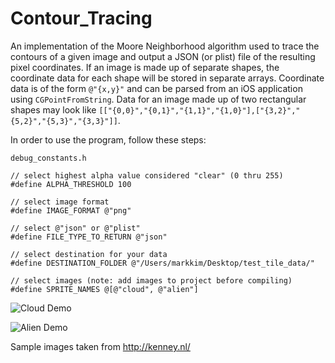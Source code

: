 Contour_Tracing
===============

An implementation of the Moore Neighborhood algorithm used to trace the contours of a given image and output a JSON (or plist) file of the resulting pixel coordinates. If an image is made up of separate shapes, the coordinate data for each shape will be stored in separate arrays. Coordinate data is of the form `@"{x,y}"` and can be parsed from an iOS application using `CGPointFromString`. Data for an image made up of two rectangular shapes may look like `[["{0,0}","{0,1}","{1,1}","{1,0}"],["{3,2}","{5,2}","{5,3}","{3,3}"]]`.

In order to use the program, follow these steps:

    debug_constants.h
    
    // select highest alpha value considered "clear" (0 thru 255)
    #define ALPHA_THRESHOLD 100
    
    // select image format
    #define IMAGE_FORMAT @"png"
    
    // select @"json" or @"plist"
    #define FILE_TYPE_TO_RETURN @"json"
    
    // select destination for your data
    #define DESTINATION_FOLDER @"/Users/markkim/Desktop/test_tile_data/"

    // select images (note: add images to project before compiling)
    #define SPRITE_NAMES @[@"cloud", @"alien"]

![Cloud Demo](http://i.imgur.com/vsH4XQQ.png?raw=true)

![Alien Demo](http://i.imgur.com/KU0g7d5.png?raw=true)

Sample images taken from http://kenney.nl/
